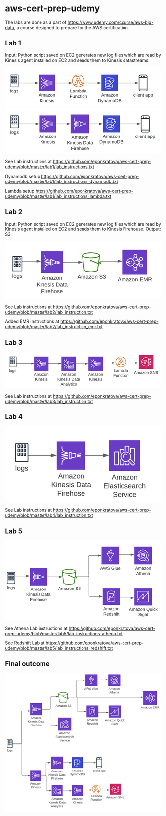 # aws-cert-prep-udemy

The labs are done as a part of https://www.udemy.com/course/aws-big-data, a course designed to prepare for the AWS certification

## Lab 1
Input: Python script saved on EC2 generates new log files which are read by Kinesis agent installed on EC2 and sends them to Kinesis datastreams.

![option 1](https://github.com/eponkratova/aws-cert-prep-udemy/blob/master/lab1/pics/option1.png)
![option 2](https://github.com/eponkratova/aws-cert-prep-udemy/blob/master/lab1/pics/option2.png)

See Lab instructions at https://github.com/eponkratova/aws-cert-prep-udemy/blob/master/lab1/lab_instructions.txt

Dynamodb setup https://github.com/eponkratova/aws-cert-prep-udemy/blob/master/lab1/lab_instructions_dynamodb.txt

Lambda setup https://github.com/eponkratova/aws-cert-prep-udemy/blob/master/lab1/lab_instructions_lambda.txt

## Lab 2
Input: Python script saved on EC2 generates new log files which are read by Kinesis agent installed on EC2 and sends them to Kinesis Firehouse.
Output: S3.

![option 1](https://github.com/eponkratova/aws-cert-prep-udemy/blob/master/lab2/pics/option1.png)

See Lab instructions at https://github.com/eponkratova/aws-cert-prep-udemy/blob/master/lab2/lab_instruction.txt

Added EMR instructions at https://github.com/eponkratova/aws-cert-prep-udemy/blob/master/lab2/lab_instruction_emr.txt

## Lab 3

![option 1](https://github.com/eponkratova/aws-cert-prep-udemy/blob/master/lab3/pics/option1.png)

See Lab instructions at https://github.com/eponkratova/aws-cert-prep-udemy/blob/master/lab3/lab_instruction.txt

## Lab 4

![option 1](https://github.com/eponkratova/aws-cert-prep-udemy/blob/master/lab4/pics/option1.png)

See Lab instructions at https://github.com/eponkratova/aws-cert-prep-udemy/blob/master/lab4/lab_instruction.txt

## Lab 5

![option 1](https://github.com/eponkratova/aws-cert-prep-udemy/blob/master/lab5/pics/option1.png)

See Athena Lab instructions at https://github.com/eponkratova/aws-cert-prep-udemy/blob/master/lab5/lab_instructions_athena.txt

See Redshift Lab at https://github.com/eponkratova/aws-cert-prep-udemy/blob/master/lab5/lab_instructions_redshift.txt

## Final outcome


![option 1](https://github.com/eponkratova/aws-cert-prep-udemy/blob/master/option1.png)
